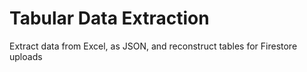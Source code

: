 # Tabular Data Extraction
Extract data from Excel, as JSON, and reconstruct tables for Firestore uploads